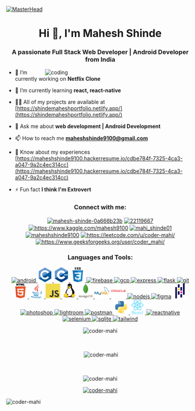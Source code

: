 [![MasterHead](https://1.bp.blogspot.com/-7A4WynwLsMw/XbBpCXG8fHI/AAAAAAAAMt4/uOa1bpLskYgrwGbllhSu2SDj_Mig8SXJQCLcBGAsYHQ/s1600/2000_600px.gif)](https://rishavchanda.io)

<h1 align="center">Hi 👋, I'm Mahesh Shinde</h1>
<h3 align="center">A passionate Full Stack Web Developer | Android Developer from India</h3>

<img align="right" alt="coding" width="400" src="https://gifdb.com/images/high/animated-man-computer-coding-nae6mec378lsg1i3.webp">


- 🔭 I’m currently working on **Netflix Clone**

- 🌱 I’m currently learning **react, react-native**

- 👨‍💻 All of my projects are available at [https://shindemaheshportfolio.netlify.app/](https://shindemaheshportfolio.netlify.app/)

- 💬 Ask me about **web development | Android Development**

- 📫 How to reach me **maheshshinde9100@gmail.com**

- 📄 Know about my experiences [https://maheshshinde9100.hackerresume.io/cdbe784f-7325-4ca3-a047-9a2c4ec314cc](https://maheshshinde9100.hackerresume.io/cdbe784f-7325-4ca3-a047-9a2c4ec314cc)

- ⚡ Fun fact **I think I'm Extrovert**

<h3 align="center">Connect with me:</h3>
<p align="center">
<a href="https://linkedin.com/in/mahesh-shinde-0a666b23b" target="blank"><img align="center" src="https://raw.githubusercontent.com/rahuldkjain/github-profile-readme-generator/master/src/images/icons/Social/linked-in-alt.svg" alt="mahesh-shinde-0a666b23b" height="30" width="40" /></a>
<a href="https://stackoverflow.com/users/22119667" target="blank"><img align="center" src="https://raw.githubusercontent.com/rahuldkjain/github-profile-readme-generator/master/src/images/icons/Social/stack-overflow.svg" alt="22119667" height="30" width="40" /></a>
<a href="https://kaggle.com/https://www.kaggle.com/mahesh9100" target="blank"><img align="center" src="https://raw.githubusercontent.com/rahuldkjain/github-profile-readme-generator/master/src/images/icons/Social/kaggle.svg" alt="https://www.kaggle.com/mahesh9100" height="30" width="40" /></a>
<a href="https://instagram.com/mahi_shinde01" target="blank"><img align="center" src="https://raw.githubusercontent.com/rahuldkjain/github-profile-readme-generator/master/src/images/icons/Social/instagram.svg" alt="mahi_shinde01" height="30" width="40" /></a>
<a href="https://www.hackerrank.com/maheshshinde9100" target="blank"><img align="center" src="https://raw.githubusercontent.com/rahuldkjain/github-profile-readme-generator/master/src/images/icons/Social/hackerrank.svg" alt="maheshshinde9100" height="30" width="40" /></a>
<a href="https://www.leetcode.com/https://leetcode.com/u/coder-mahi/" target="blank"><img align="center" src="https://raw.githubusercontent.com/rahuldkjain/github-profile-readme-generator/master/src/images/icons/Social/leet-code.svg" alt="https://leetcode.com/u/coder-mahi/" height="30" width="40" /></a>
<a href="https://auth.geeksforgeeks.org/user/https://www.geeksforgeeks.org/user/coder_mahi/" target="blank"><img align="center" src="https://raw.githubusercontent.com/rahuldkjain/github-profile-readme-generator/master/src/images/icons/Social/geeks-for-geeks.svg" alt="https://www.geeksforgeeks.org/user/coder_mahi/" height="30" width="40" /></a>
</p>

<h3 align="center">Languages and Tools:</h3>
<p align="center"> 
<a href="https://developer.android.com" target="_blank" rel="noreferrer"> <img src="https://www.svgrepo.com/show/353395/android.svg" alt="android" width="40" height="40"/> </a> 
<a href="https://www.cprogramming.com/" target="_blank" rel="noreferrer"> <img src="https://raw.githubusercontent.com/devicons/devicon/master/icons/c/c-original.svg" alt="c" width="40" height="40"/> </a> 
<a href="https://www.w3schools.com/cpp/" target="_blank" rel="noreferrer"> <img src="https://raw.githubusercontent.com/devicons/devicon/master/icons/cplusplus/cplusplus-original.svg" alt="cplusplus" width="40" height="40"/> </a>
<a href="https://www.w3schools.com/css/" target="_blank" rel="noreferrer"> <img src="https://raw.githubusercontent.com/devicons/devicon/master/icons/css3/css3-original-wordmark.svg" alt="css3" width="40" height="40"/> </a> 
<a href="https://firebase.google.com/" target="_blank" rel="noreferrer"> <img src="https://www.vectorlogo.zone/logos/firebase/firebase-icon.svg" alt="firebase" width="40" height="40"/> </a> 
<a href="https://cloud.google.com" target="_blank" rel="noreferrer"> <img src="https://www.vectorlogo.zone/logos/google_cloud/google_cloud-icon.svg" alt="gcp" width="40" height="40"/> </a> 
<a href="https://expressjs.com/" target="_blank" rel="noreferrer"> <img src="https://www.svgrepo.com/show/330398/express.svg" alt="express" width="40" height="40"/> </a> 
<a href="https://flask.palletsprojects.com/" target="_blank" rel="noreferrer"> <img src="https://www.svgrepo.com/show/508915/flask.svg" alt="flask" width="40" height="40"/> </a> 
<a href="https://git-scm.com/" target="_blank" rel="noreferrer"> <img src="https://www.vectorlogo.zone/logos/git-scm/git-scm-icon.svg" alt="git" width="40" height="40"/> </a> 
<a href="https://www.w3.org/html/" target="_blank" rel="noreferrer"> <img src="https://raw.githubusercontent.com/devicons/devicon/master/icons/html5/html5-original-wordmark.svg" alt="html5" width="40" height="40"/> </a> 
<a href="https://www.java.com" target="_blank" rel="noreferrer"> <img src="https://raw.githubusercontent.com/devicons/devicon/master/icons/java/java-original.svg" alt="java" width="40" height="40"/> </a> 
<a href="https://developer.mozilla.org/en-US/docs/Web/JavaScript" target="_blank" rel="noreferrer"> <img src="https://raw.githubusercontent.com/devicons/devicon/master/icons/javascript/javascript-original.svg" alt="javascript" width="40" height="40"/> </a> 
<a href="https://www.linux.org/" target="_blank" rel="noreferrer"> <img src="https://raw.githubusercontent.com/devicons/devicon/master/icons/linux/linux-original.svg" alt="linux" width="40" height="40"/> </a> 
<a href="https://www.mongodb.com/" target="_blank" rel="noreferrer"> <img src="https://raw.githubusercontent.com/devicons/devicon/master/icons/mongodb/mongodb-original-wordmark.svg" alt="mongodb" width="40" height="40"/> </a> 
<a href="https://www.mysql.com/" target="_blank" rel="noreferrer"> <img src="https://raw.githubusercontent.com/devicons/devicon/master/icons/mysql/mysql-original-wordmark.svg" alt="mysql" width="40" height="40"/> </a> 
<a href="https://www.oracle.com/" target="_blank" rel="noreferrer"> <img src="https://raw.githubusercontent.com/devicons/devicon/master/icons/oracle/oracle-original.svg" alt="oracle" width="40" height="40"/> </a> 
<a href="https://nodejs.org" target="_blank" rel="noreferrer"> <img src="https://www.svgrepo.com/show/303658/nodejs-1-logo.svg" alt="nodejs" width="40" height="40"/> </a> 
<a href="https://www.figma.com/" target="_blank" rel="noreferrer"> <img src="https://www.vectorlogo.zone/logos/figma/figma-icon.svg" alt="figma" width="40" height="40"/></a> 
<a href="https://pandas.pydata.org/" target="_blank" rel="noreferrer"> <img src="https://raw.githubusercontent.com/devicons/devicon/2ae2a900d2f041da66e950e4d48052658d850630/icons/pandas/pandas-original.svg" alt="pandas" width="40" height="40"/> </a> <a href="https://www.photoshop.com/en" target="_blank" rel="noreferrer"> <img src="https://www.svgrepo.com/show/373968/photoshop.svg" alt="photoshop" width="40" height="40"/> </a> 
<a href="https://lightroom.adobe.com/" target="_blank" rel="noreferrer"> <img src="https://www.svgrepo.com/show/452145/adobe-lightroom.svg" alt="lightroom" width="40" height="40"/> </a> 
<a href="https://postman.com" target="_blank" rel="noreferrer"> <img src="https://www.vectorlogo.zone/logos/getpostman/getpostman-icon.svg" alt="postman" width="40" height="40"/> </a> 
<a href="https://www.python.org" target="_blank" rel="noreferrer"> <img src="https://raw.githubusercontent.com/devicons/devicon/master/icons/python/python-original.svg" alt="python" width="40" height="40"/> </a> 
<a href="https://reactjs.org/" target="_blank" rel="noreferrer"> <img src="https://raw.githubusercontent.com/devicons/devicon/master/icons/react/react-original-wordmark.svg" alt="react" width="40" height="40"/> </a> 
<a href="https://reactnative.dev/" target="_blank" rel="noreferrer"> <img src="https://reactnative.dev/img/header_logo.svg" alt="reactnative" width="40" height="40"/> </a> <a href="https://www.selenium.dev" target="_blank" rel="noreferrer"> <img src="https://raw.githubusercontent.com/detain/svg-logos/780f25886640cef088af994181646db2f6b1a3f8/svg/selenium-logo.svg" alt="selenium" width="40" height="40"/> </a> 
<a href="https://www.sqlite.org/" target="_blank" rel="noreferrer"> <img src="https://www.vectorlogo.zone/logos/sqlite/sqlite-icon.svg" alt="sqlite" width="40" height="40"/> </a> 
<a href="https://tailwindcss.com/" target="_blank" rel="noreferrer"> <img src="https://www.vectorlogo.zone/logos/tailwindcss/tailwindcss-icon.svg" alt="tailwind" width="40" height="40"/> </a> </p>
<p align="center"><img align="center" src="https://github-readme-stats.vercel.app/api/top-langs?username=coder-mahi&show_icons=true&locale=en&layout=compact" alt="coder-mahi" /></p>
<br>
<p align="center">&nbsp;<img align="center" src="https://github-readme-stats.vercel.app/api?username=coder-mahi&show_icons=true&locale=en" alt="coder-mahi" /></p>
<br>
<p align="center"><img align="center" src="https://github-readme-streak-stats.herokuapp.com/?user=coder-mahi&" alt="coder-mahi" /></p>

<p align="center"> <a href="https://github.com/ryo-ma/github-profile-trophy"><img src="https://github-profile-trophy.vercel.app/?username=coder-mahi" alt="coder-mahi" /></a> </p>

<p align="left"> <img src="https://komarev.com/ghpvc/?username=coder-mahi&label=Profile%20views&color=0e75b6&style=flat" alt="coder-mahi" /> </p>


